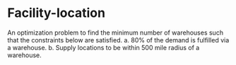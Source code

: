 # Facility-location
An optimization problem to find the minimum number of warehouses such that the constraints below are satisfied. 
a. 80% of the demand is fulfilled via a warehouse.
b. Supply locations to be within 500 mile radius of a warehouse. 
